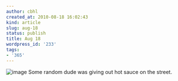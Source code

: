```yaml
---
author: cbhl
created_at: 2010-08-18 16:02:43
kind: article
slug: aug-18
status: publish
title: Aug 18
wordpress_id: '233'
tags:
- '365'
---
```


![image](http://images.azuresky.ca/blog/wp-content/uploads/2010/08/wpid-IMG_20100818_160106.jpg)
Some random dude was giving out hot sauce on the street.
